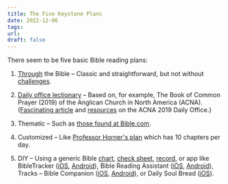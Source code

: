 ```yaml
---
title: The Five Keystone Plans
date: 2022-12-06
tags: 
url:
draft: false
---
```


There seem to be five basic Bible reading plans:

1. [Through](/tags/through) the Bible – Classic and straightforward, but not without [challenges](/thoughts/through).

2. [Daily office lectionary](/plans/daily-office) – Based on, for example, The Book of Common Prayer (2019) of the Anglican Church in North America (ACNA). ([Fascinating article](https://northamanglican.com/a-new-daily-office-lectionary/) and [resources](https://anglicancompass.com/category/anglicanism/daily-office-prayer/) on the ACNA 2019 Daily Office.)

3. Thematic – Such as [those found at Bible.com](https://my.bible.com/reading-plans).

4. Customized – Like [Professor Horner's plan](https://bibleplan.org/plans/prof-horner/) which has 10 chapters per day.

5. DIY – Using a generic Bible [chart](https://visualunit.me/2010/12/14/bible-reading-chart/), [check sheet](https://bit.ly/3V4uAIu), [record](https://biblicalspirituality.org/article/bible-reading/), or app like BibleTracker ([iOS](https://apps.apple.com/us/app/my-bible-tracker/id1530078172), [Android](https://bit.ly/3UA5Sz9)), Bible Reading Assistant ([iOS](https://apps.apple.com/us/app/bible-reading-assistant/id1473756195), [Android](https://bit.ly/3FxMfUr)), Tracks – Bible Companion ([iOS](https://apps.apple.com/us/app/tracks-bible-companion/id1231878723), [Android](https://bit.ly/3VZibpN)), or Daily Soul Bread ([iOS](https://apps.apple.com/us/app/daily-soul-bread/id1175130611)).


